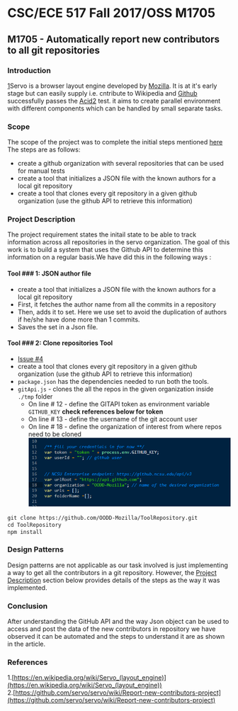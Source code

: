 
# CSC/ECE 517 Fall 2017/OSS M1705
## M1705 - Automatically report new contributors to all git repositories

### Introduction
 [1](https://en.wikipedia.org/wiki/Servo_(layout_engine))Servo is a browser layout engine developed by [Mozilla](https://en.wikipedia.org/wiki/Mozilla). It is at it's early stage but can easily supply i.e. cntribute to Wikipedia and [Github](https://en.wikipedia.org/wiki/GitHub) successfully passes the [Acid2](https://en.wikipedia.org/wiki/Acid2) test. it aims to create parallel environment with different components which can be handled by small separate tasks.

### Scope
The scope of the project was to complete the initial steps mentioned [here](https://github.com/servo/servo/wiki/Report-new-contributors-project)  
The steps are as follows: 
 - create a github organization with several repositories that can be used for manual tests
 - create a tool that initializes a JSON file with the known authors for a local git repository
 - create a tool that clones every git repository in a given github organization (use the github API to retrieve this information)

### Project Description
The project requirement states the initail state to be able to track information across all repositories in the servo organization. The goal of this work is to build a system that uses the Github API to determine this information on a regular basis.We have did this in the following ways :  
#### Tool ### 1: JSON author file
* create a tool that initializes a JSON file with the known authors for a local git repository
* First, it fetches the author name from all the commits in a repository
* Then, adds it to set. Here we use set to avoid the duplication of authors if he/she have done more than 1 commits.
* Saves the set in a Json file.

#### Tool ### 2: Clone repositories Tool 
* [Issue #4](../../issues/4)
* create a tool that clones every git repository in a given github organization (use the github API to retrieve this information)
* `package.json` has the dependencies needed to run both the tools.
* `gitApi.js` - clones the all the repos in the given organization inside `./tmp` folder
  * On line # 12 - define the GITAPI token as environment variable `GITHUB_KEY` **check references below for token**
  * On line # 13 - define the username of the git account user
  * On line # 18 - define the organization of interest from where repos need to be cloned
![Lines to be edited in gitApi.js](/images/capture.png)

~~~~
git clone https://github.com/OODD-Mozilla/ToolRepository.git
cd ToolRepository
npm install  
~~~~  
### Design Patterns
Design patterns are not applicable as our task involved is just implementing a way to get all the contributors in a git repository. However, the [Project Description](https://github.com/OODD-Mozilla/ToolRepository/blob/master/Wiki.md#project-description) section below provides details of the steps as the way it was implemented.
### Conclusion
After understanding the GitHub API and the way Json object can be used to access and post the data of the new contributors in repository we have observed it can be automated and the steps to understand it are as shown in the article.
### References
 1.[https://en.wikipedia.org/wiki/Servo_(layout_engine)](https://en.wikipedia.org/wiki/Servo_(layout_engine))  
 2.[https://github.com/servo/servo/wiki/Report-new-contributors-project](https://github.com/servo/servo/wiki/Report-new-contributors-project)
